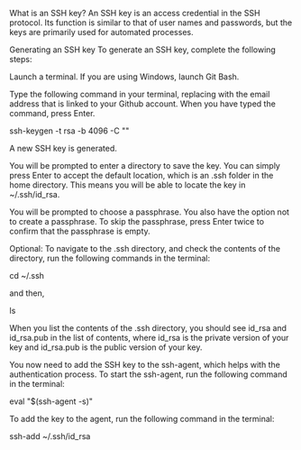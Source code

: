 What is an SSH key?
An SSH key is an access credential in the SSH protocol. Its function is similar to that of user names and passwords, but the keys are primarily used for automated processes.

Generating an SSH key
To generate an SSH key, complete the following steps:

Launch a terminal. If you are using Windows, launch Git Bash.

Type the following command in your terminal, replacing <your email address> with the email address that is linked to your Github account. When you have typed the command, press Enter.

ssh-keygen -t rsa -b 4096 -C "<your email address>"

A new SSH key is generated.

You will be prompted to enter a directory to save the key. You can simply press Enter to accept the default location, which is an .ssh folder in the home directory. This means you will be able to locate the key in ~/.ssh/id_rsa.

You will be prompted to choose a passphrase. You also have the option not to create a passphrase. To skip the passphrase, press Enter twice to confirm that the passphrase is empty.

Optional: To navigate to the .ssh directory, and check the contents of the directory, run the following commands in the terminal:

cd ~/.ssh

and then,

ls

When you list the contents of the .ssh directory, you should see id_rsa and id_rsa.pub in the list of contents, where id_rsa is the private version of your key and id_rsa.pub is the public version of your key.

You now need to add the SSH key to the ssh-agent, which helps with the authentication process. To start the ssh-agent, run the following command in the terminal:

eval "$(ssh-agent -s)"

To add the key to the agent, run the following command in the terminal:

ssh-add ~/.ssh/id_rsa
